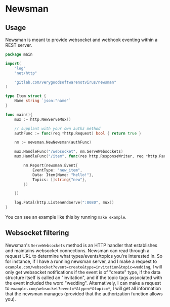 # Newsman

## Usage

Newsman is meant to provide websocket and webhook eventing within a REST server.

```go
package main

import(
    "log"
    "net/http"

    "gitlab.com/verygoodsoftwarenotvirus/newsman"
)

type Item struct {
    Name string `json:"name"`
}

func main(){
    mux := http.NewServeMux()

    // supplant with your own authz method
    authFunc := func(req *http.Request) bool { return true }

    nm := newsman.NewNewsman(authFunc)

    mux.HandleFunc("/websocket", nm.ServeWebsockets)
    mux.HandleFunc("/item", func(res http.ResponseWriter, req *http.Request) {

        nm.Report(newsman.Event{
            EventType: "new_item",
            Data: Item{Name: "hello!"},
            Topics: []string{"new"},
        })

    })

    log.Fatal(http.ListenAndServe(":8080", mux))
}
```

You can see an example like this by running `make example`.

## Websocket filtering

Newsman's `ServeWebsockets` method is an HTTP handler that establishes and maintains websocket connections. Newsman can read through a request URL to determine what types/events/topics you're interested in. So for instance, if I have a running newsman server, and I make a request to `example.com/websocket?event=create&type=invitation&topic=wedding`, I will only get websocket notifications if the event is of "create" type, if the data structure itself is called an "invitation", and if the topic tags associated with the event included the word "wedding". Alternatively, I can make a request to `example.com/websocket?event=*&type=*&topic=*`, I will get all information that the newsman manages (provided that the authorization function allows you).
